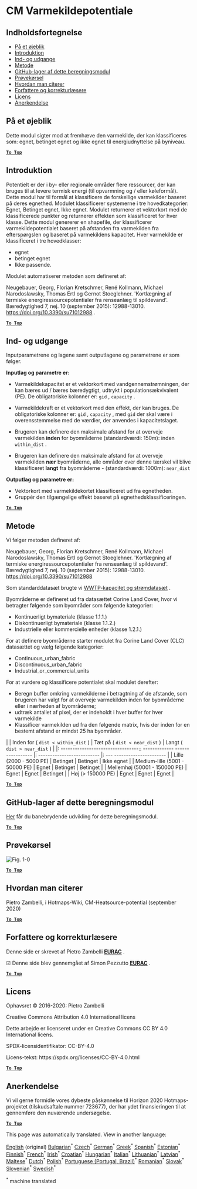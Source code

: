 <h1><a class="anchor" id="cm-heat-source-potential" href="#cm-heat-source-potential"><i class="fa fa-link"></i></a>CM Varmekildepotentiale</h1><h2><a class="anchor" id="table-of-contents" href="#table-of-contents"><i class="fa fa-link"></i></a> Indholdsfortegnelse</h2><ul><li> <a href="#in-a-glance">På et øjeblik</a></li><li> <a href="#introduction">Introduktion</a></li><li> <a href="#inputs-and-outputs">Ind- og udgange</a></li><li> <a href="#method">Metode</a></li><li> <a href="#github-repository-of-this-calculation-module">GitHub-lager af dette beregningsmodul</a></li><li> <a href="#sample-run">Prøvekørsel</a></li><li> <a href="#how-to-cite">Hvordan man citerer</a></li><li> <a href="#authors-and-reviewers">Forfattere og korrekturlæsere</a></li><li> <a href="#license">Licens</a></li><li> <a href="#acknowledgement">Anerkendelse</a></li></ul><h2><a class="anchor" id="in-a-glance" href="#in-a-glance"><i class="fa fa-link"></i></a> På et øjeblik</h2><p> Dette modul sigter mod at fremhæve den varmekilde, der kan klassificeres som: egnet, betinget egnet og ikke egnet til energiudnyttelse på byniveau.</p><p> <a href="#table-of-contents"><strong><code>To Top</code></strong></a></p><h2><a class="anchor" id="introduction" href="#introduction"><i class="fa fa-link"></i></a> Introduktion</h2><p> Potentielt er der i by- eller regionale områder flere ressourcer, der kan bruges til at levere termisk energi (til opvarmning og / eller køleformål). Dette modul har til formål at klassificere de forskellige varmekilder baseret på deres egnethed. Modulet klassificerer systemerne i tre hovedkategorier: Egnet, Betinget egnet, Ikke egnet. Modulet returnerer et vektorkort med de klassificerede punkter og returnerer effekten som klassificeret for hver klasse. Dette modul genererer en shapefile, der klassificerer varmekildepotentialet baseret på afstanden fra varmekilden fra efterspørgslen og baseret på varmekildens kapacitet. Hver varmekilde er klassificeret i tre hovedklasser:</p><ul><li> egnet</li><li> betinget egnet</li><li> Ikke passende.</li></ul><p> Modulet automatiserer metoden som defineret af:</p><p> Neugebauer, Georg, Florian Kretschmer, René Kollmann, Michael Narodoslawsky, Thomas Ertl og Gernot Stoeglehner. &#39;Kortlægning af termiske energiressourcepotentialer fra renseanlæg til spildevand&#39;. Bæredygtighed 7, nej. 10 (september 2015): 12988-13010. <a href="https://doi.org/10.3390/su71012988">https://doi.org/10.3390/su71012988</a> .</p><p> <a href="#table-of-contents"><strong><code>To Top</code></strong></a></p><h2><a class="anchor" id="inputs-and-outputs" href="#inputs-and-outputs"><i class="fa fa-link"></i></a> Ind- og udgange</h2><p> Inputparametrene og lagene samt outputlagene og parametrene er som følger.</p><p> <strong>Inputlag og parametre er:</strong></p><ul><li><p> Varmekildekapacitet er et vektorkort med vandgennemstrømningen, der kan bæres ud / bæres bæredygtigt, udtrykt i populationsækvivalent (PE). De obligatoriske kolonner er: <code>gid</code> , <code>capacity</code> .</p></li><li><p> Varmekildekraft er et vektorkort med den effekt, der kan bruges. De obligatoriske kolonner er: <code>gid</code> , <code>capacity</code> , med <code>gid</code> der skal være i overensstemmelse med de værdier, der anvendes i kapacitetslaget.</p></li><li><p> Brugeren kan definere den maksimale afstand for at overveje varmekilden <strong>inden</strong> for byområderne (standardværdi: 150m): inden <code>within_dist</code> .</p></li><li><p> Brugeren kan definere den maksimale afstand for at overveje varmekilden <strong>nær</strong> byområderne, alle områder over denne tærskel vil blive klassificeret <strong>langt</strong> fra byområderne - (standardværdi: 1000m): <code>near_dist</code></p></li></ul><p> <strong>Outputlag og parametre er:</strong></p><ul><li> Vektorkort med varmekildekortet klassificeret ud fra egnetheden.</li><li> Gruppér den tilgængelige effekt baseret på egnethedsklassificeringen.</li></ul><p> <a href="#table-of-contents"><strong><code>To Top</code></strong></a></p><h2><a class="anchor" id="method" href="#method"><i class="fa fa-link"></i></a> Metode</h2><p> Vi følger metoden defineret af:</p><p> Neugebauer, Georg, Florian Kretschmer, René Kollmann, Michael Narodoslawsky, Thomas Ertl og Gernot Stoeglehner. &#39;Kortlægning af termiske energiressourcepotentialer fra renseanlæg til spildevand&#39;. Bæredygtighed 7, nej. 10 (september 2015): 12988-13010. <a href="https://doi.org/10.3390/su71012988.">https://doi.org/10.3390/su71012988</a></p><p> Som standarddatasæt brugte vi <a href="https://gitlab.com/hotmaps/potential/WWTP/">WWTP-kapacitet og strømdatasæt</a> .</p><p> Byområderne er defineret ud fra datasættet Corine Land Cover, hvor vi betragter følgende som byområder som følgende kategorier:</p><ul><li> Kontinuerligt bymateriale (klasse 1.1.1.)</li><li> Diskontinuerligt bymateriale (klasse 1.1.2.)</li><li> Industrielle eller kommercielle enheder (klasse 1.2.1.)</li></ul><p> For at definere byområderne starter modulet fra Corine Land Cover (CLC) datasættet og vælg følgende kategorier:</p><ul><li> Continuous_urban_fabric</li><li> Discontinuous_urban_fabric</li><li> Industrial_or_commercial_units</li></ul><p> For at vurdere og klassificere potentialet skal modulet derefter:</p><ul><li> Beregn buffer omkring varmekilderne i betragtning af de afstande, som brugeren har valgt for at overveje varmekilden inden for byområderne eller i nærheden af byområderne;</li><li> udtræk antallet af pixel, der er indeholdt i hver buffer for hver varmekilde</li><li> Klassificer varmekilden ud fra den følgende matrix, hvis der inden for en bestemt afstand er mindst 25 ha byområder.</li></ul><p> | | Inden for ( <code>dist &lt; within_dist</code> ) | Tæt på ( <code>dist &lt; near_dist</code> ) | Langt ( <code>dist &gt; near_dist</code> ) | |: ---------------------------------:: ------------- ----------------- |: -------------------------- |: --- ---------------------- | | Lille (2000 - 5000 PE) | Betinget | Betinget | Ikke egnet | | Medium-lille (5001 - 50000 PE) | Egnet | Betinget | Betinget | | Mellemhøj (50001 - 150000 PE) | Egnet | Egnet | Betinget | | Høj (&gt; 150000 PE) | Egnet | Egnet | Egnet |</p><p> <a href="#table-of-contents"><strong><code>To Top</code></strong></a></p><h2><a class="anchor" id="github-repository-of-this-calculation-module" href="#github-repository-of-this-calculation-module"><i class="fa fa-link"></i></a> GitHub-lager af dette beregningsmodul</h2><p> <a href="https://github.com/HotMaps/heatsource_potential/tree/develop">Her</a> får du banebrydende udvikling for dette beregningsmodul.</p><p> <a href="#table-of-contents"><strong><code>To Top</code></strong></a></p><h2><a class="anchor" id="sample-run" href="#sample-run"><i class="fa fa-link"></i></a> Prøvekørsel</h2><img alt="Fig. 1-0" src="https://wiki.hotmaps.hevs.ch/en/CM-Heatsource-potential/cm-heat.png" title="Udfør Heatsource CM"/><p> <a href="#table-of-contents"><strong><code>To Top</code></strong></a></p><h2><a class="anchor" id="how-to-cite" href="#how-to-cite"><i class="fa fa-link"></i></a> Hvordan man citerer</h2><p> Pietro Zambelli, i Hotmaps-Wiki, CM-Heatsource-potential (september 2020)</p><p> <a href="#table-of-contents"><strong><code>To Top</code></strong></a></p><h2><a class="anchor" id="authors-and-reviewers" href="#authors-and-reviewers"><i class="fa fa-link"></i></a> Forfattere og korrekturlæsere</h2><p> Denne side er skrevet af Pietro Zambelli <strong><a href="http://www.eurac.edu">EURAC</a></strong> .</p><p> ☑ Denne side blev gennemgået af Simon Pezzutto <strong><a href="http://www.eurac.edu">EURAC</a></strong> .</p><p> <a href="#table-of-contents"><strong><code>To Top</code></strong></a></p><h2><a class="anchor" id="license" href="#license"><i class="fa fa-link"></i></a> Licens</h2><p> Ophavsret © 2016-2020: Pietro Zambelli</p><p> Creative Commons Attribution 4.0 International licens</p><p> Dette arbejde er licenseret under en Creative Commons CC BY 4.0 International licens.</p><p> SPDX-licensidentifikator: CC-BY-4.0</p><p> Licens-tekst: https://spdx.org/licenses/CC-BY-4.0.html</p><p> <a href="#table-of-contents"><strong><code>To Top</code></strong></a></p><h2><a class="anchor" id="acknowledgement" href="#acknowledgement"><i class="fa fa-link"></i></a> Anerkendelse</h2><p> Vi vil gerne formidle vores dybeste påskønnelse til Horizon 2020 Hotmaps-projektet (tilskudsaftale nummer 723677), der har ydet finansieringen til at gennemføre den nuværende undersøgelse.</p><p> <a href="#table-of-contents"><strong><code>To Top</code></strong></a></p>
<!--- THIS IS A SUPER UNIQUE IDENTIFIER -->

This page was automatically translated. View in another language:

[English](../en/CM-Heat-source-potential) (original) [Bulgarian](../bg/CM-Heat-source-potential)<sup>\*</sup> [Czech](../cs/CM-Heat-source-potential)<sup>\*</sup>  [German](../de/CM-Heat-source-potential)<sup>\*</sup> [Greek](../el/CM-Heat-source-potential)<sup>\*</sup> [Spanish](../es/CM-Heat-source-potential)<sup>\*</sup> [Estonian](../et/CM-Heat-source-potential)<sup>\*</sup> [Finnish](../fi/CM-Heat-source-potential)<sup>\*</sup> [French](../fr/CM-Heat-source-potential)<sup>\*</sup> [Irish](../ga/CM-Heat-source-potential)<sup>\*</sup> [Croatian](../hr/CM-Heat-source-potential)<sup>\*</sup> [Hungarian](../hu/CM-Heat-source-potential)<sup>\*</sup> [Italian](../it/CM-Heat-source-potential)<sup>\*</sup> [Lithuanian](../lt/CM-Heat-source-potential)<sup>\*</sup> [Latvian](../lv/CM-Heat-source-potential)<sup>\*</sup> [Maltese](../mt/CM-Heat-source-potential)<sup>\*</sup> [Dutch](../nl/CM-Heat-source-potential)<sup>\*</sup> [Polish](../pl/CM-Heat-source-potential)<sup>\*</sup> [Portuguese (Portugal, Brazil)](../pt/CM-Heat-source-potential)<sup>\*</sup> [Romanian](../ro/CM-Heat-source-potential)<sup>\*</sup> [Slovak](../sk/CM-Heat-source-potential)<sup>\*</sup> [Slovenian](../sl/CM-Heat-source-potential)<sup>\*</sup> [Swedish](../sv/CM-Heat-source-potential)<sup>\*</sup> 

<sup>\*</sup> machine translated
